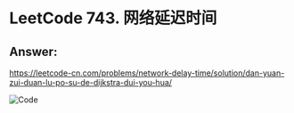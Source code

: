 # LeetCode 743. 网络延迟时间 

## Answer:
https://leetcode-cn.com/problems/network-delay-time/solution/dan-yuan-zui-duan-lu-po-su-de-dijkstra-dui-you-hua/

![Code](/DeskTop/networkDelay.png)
